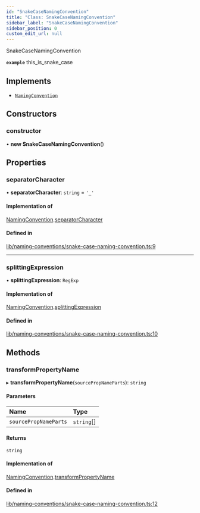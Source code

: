 ```yaml
---
id: "SnakeCaseNamingConvention"
title: "Class: SnakeCaseNamingConvention"
sidebar_label: "SnakeCaseNamingConvention"
sidebar_position: 0
custom_edit_url: null
---
```


SnakeCaseNamingConvention

**`example`** this_is_snake_case

## Implements

- [`NamingConvention`](../interfaces/NamingConvention.md)

## Constructors

### constructor

• **new SnakeCaseNamingConvention**()

## Properties

### separatorCharacter

• **separatorCharacter**: `string` = `'_'`

#### Implementation of

[NamingConvention](../interfaces/NamingConvention.md).[separatorCharacter](../interfaces/NamingConvention.md#separatorcharacter)

#### Defined in

[lib/naming-conventions/snake-case-naming-convention.ts:9](https://github.com/nartc/mapper/blob/a29e3690/packages/core/src/lib/naming-conventions/snake-case-naming-convention.ts#L9)

___

### splittingExpression

• **splittingExpression**: `RegExp`

#### Implementation of

[NamingConvention](../interfaces/NamingConvention.md).[splittingExpression](../interfaces/NamingConvention.md#splittingexpression)

#### Defined in

[lib/naming-conventions/snake-case-naming-convention.ts:10](https://github.com/nartc/mapper/blob/a29e3690/packages/core/src/lib/naming-conventions/snake-case-naming-convention.ts#L10)

## Methods

### transformPropertyName

▸ **transformPropertyName**(`sourcePropNameParts`): `string`

#### Parameters

| Name | Type |
| :------ | :------ |
| `sourcePropNameParts` | `string`[] |

#### Returns

`string`

#### Implementation of

[NamingConvention](../interfaces/NamingConvention.md).[transformPropertyName](../interfaces/NamingConvention.md#transformpropertyname)

#### Defined in

[lib/naming-conventions/snake-case-naming-convention.ts:12](https://github.com/nartc/mapper/blob/a29e3690/packages/core/src/lib/naming-conventions/snake-case-naming-convention.ts#L12)
